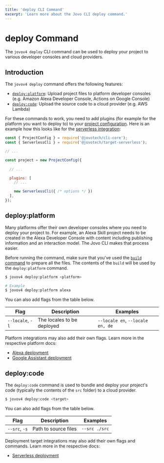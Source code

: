 ```yaml
---
title: 'deploy CLI Command'
excerpt: 'Learn more about the Jovo CLI deploy command.'
---
```


# deploy Command

The `jovov4 deploy` CLI command can be used to deploy your project to various developer consoles and cloud providers.

## Introduction

The `jovov4 deploy` command offers the following features:

- [`deploy:platform`](#deploy:platform): Upload project files to platform developer consoles (e.g. Amazon Alexa Developer Console, Actions on Google Console)
- [`deploy:code`](#deploy:platform): Upload the source code to a cloud provider (e.g. AWS Lambda)

For these commands to work, you need to add plugins (for example for the platform you want to deploy to) to your [project configuration](./project-config.md). Here is an example how this looks like for the [serverless integration](https://v4.jovo.tech/marketplace/target-serverless):

```js
const { ProjectConfig } = require('@jovotech/cli-core');
const { ServerlessCli } = require('@jovotech/target-serverless');

// ...

const project = new ProjectConfig({
  
  // ...

  plugins: [
    // ...

    new ServerlessCli({ /* options */ })
  ],
});
```


## deploy:platform

Many platforms offer their own developer consoles where you need to deploy your project to. For example, an Alexa Skill project needs to be created in the Alexa Developer Console with content including publishing information and an interaction model. The Jovo CLI makes that process easier. 

Before running the command, make sure that you've used the [`build` command](./build-command.md) to prepare all the files. The contents of the `build` will be used by the `deploy:platform` command.

```sh
$ jovov4 deploy:platform <platform>

# Example
$ jovov4 deploy:platform alexa
```

You can also add flags from the table below.

| Flag | Description | Examples |
|---|---|---|
| `--locale`, `-l` | The locales to be deployed | `--locale en`, `--locale en, de` |

Platform integrations may also add their own flags. Learn more in the respective platform docs:

- [Alexa deployment](https://v4.jovo.tech/marketplace/platform-alexa/project-config#deploy-command)
- [Google Assistant deployment](https://v4.jovo.tech/marketplace/platform-googleassistant/project-config#deploy-command)


## deploy:code

The `deploy:code` command is used to bundle and deploy your project's code (typically the contents of the `src` folder) to a cloud provider.

```sh
$ jovov4 deploy:code <target>
```

You can also add flags from the table below.

| Flag | Description | Examples |
|---|---|---|
| `--src`, `-s` | Path to source files | `--src ./src` |

Deployment target integrations may also add their own flags and commands. Learn more in the respective docs:

- [Serverless deployment](https://v4.jovo.tech/marketplace/target-serverless)